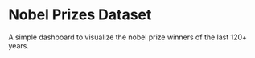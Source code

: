 # Nobel Prizes Dataset

A simple dashboard to visualize the nobel prize winners of the last 120+ years.